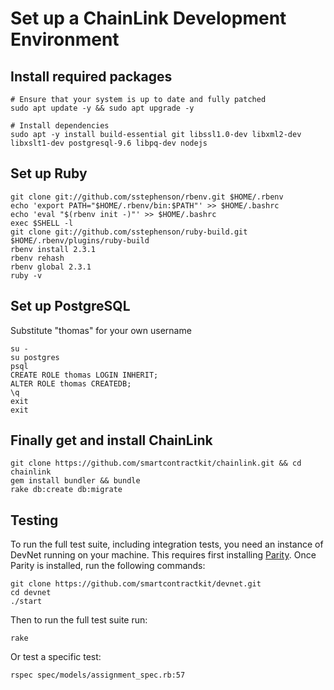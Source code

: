 # Set up a ChainLink Development Environment

## Install required packages

```script
# Ensure that your system is up to date and fully patched
sudo apt update -y && sudo apt upgrade -y

# Install dependencies
sudo apt -y install build-essential git libssl1.0-dev libxml2-dev libxslt1-dev postgresql-9.6 libpq-dev nodejs
```

## Set up Ruby

```script
git clone git://github.com/sstephenson/rbenv.git $HOME/.rbenv
echo 'export PATH="$HOME/.rbenv/bin:$PATH"' >> $HOME/.bashrc
echo 'eval "$(rbenv init -)"' >> $HOME/.bashrc
exec $SHELL -l
git clone git://github.com/sstephenson/ruby-build.git $HOME/.rbenv/plugins/ruby-build
rbenv install 2.3.1
rbenv rehash
rbenv global 2.3.1
ruby -v
```

## Set up PostgreSQL

Substitute "thomas" for your own username

```script
su -
su postgres
psql
CREATE ROLE thomas LOGIN INHERIT;
ALTER ROLE thomas CREATEDB;
\q
exit
exit
```

## Finally get and install ChainLink

```script
git clone https://github.com/smartcontractkit/chainlink.git && cd chainlink
gem install bundler && bundle
rake db:create db:migrate
```

## Testing
 
To run the full test suite, including integration tests, you need an instance of DevNet running on your machine. This requires first installing [Parity](https://github.com/paritytech/parity). Once Parity is installed, run the following commands:

```
git clone https://github.com/smartcontractkit/devnet.git
cd devnet
./start
```

Then to run the full test suite run:
 ```
 rake
 ```

Or test a specific test:
```
rspec spec/models/assignment_spec.rb:57
```
